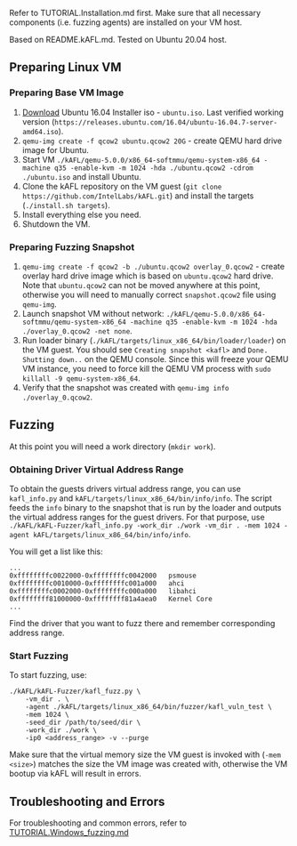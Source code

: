 Refer to TUTORIAL.Installation.md first. Make sure that all necessary components (i.e. fuzzing agents) are installed on your VM host.

Based on README.kAFL.md. Tested on Ubuntu 20.04 host.

## Preparing Linux VM

### Preparing Base VM Image
1. [Download](https://releases.ubuntu.com/16.04/ubuntu-16.04.7-server-amd64.iso) Ubuntu 16.04 Installer iso - `ubuntu.iso`. Last verified working version (`https://releases.ubuntu.com/16.04/ubuntu-16.04.7-server-amd64.iso`).
2. `qemu-img create -f qcow2 ubuntu.qcow2 20G` - create QEMU hard drive image for Ubuntu.
3. Start VM `./kAFL/qemu-5.0.0/x86_64-softmmu/qemu-system-x86_64 -machine q35 -enable-kvm -m 1024 -hda ./ubuntu.qcow2 -cdrom ./ubuntu.iso` and install Ubuntu.
4. Clone the kAFL repository on the VM guest (`git clone https://github.com/IntelLabs/kAFL.git`) and install the targets (`./install.sh targets`).
5. Install everything else you need.
6. Shutdown the VM.

### Preparing Fuzzing Snapshot
1. `qemu-img create -f qcow2 -b ./ubuntu.qcow2 overlay_0.qcow2` - create overlay hard drive image which is based on `ubuntu.qcow2` hard drive. Note that `ubuntu.qcow2` can not be moved anywhere at this point, otherwise you will need to manually correct `snapshot.qcow2` file using `qemu-img`.
2. Launch snapshot VM without network: `./kAFL/qemu-5.0.0/x86_64-softmmu/qemu-system-x86_64 -machine q35 -enable-kvm -m 1024 -hda ./overlay_0.qcow2 -net none`.
3. Run loader binary (`./kAFL/targets/linux_x86_64/bin/loader/loader`) on the VM guest. You should see `Creating snapshot <kafl>` and `Done. Shutting down..` on the
QEMU console. Since this will freeze your QEMU VM instance, you need to force kill the QEMU VM process with `sudo killall -9 qemu-system-x86_64`.
4. Verify that the snapshot was created with `qemu-img info ./overlay_0.qcow2`.

## Fuzzing
At this point you will need a work directory (`mkdir work`).

### Obtaining Driver Virtual Address Range
To obtain the guests drivers virtual address range, you can use `kafl_info.py` and `kAFL/targets/linux_x86_64/bin/info/info`. The script feeds the `info` binary
to the snapshot that is run by the loader and outputs the virtual address ranges for the guest drivers. For that purpose, use `./kAFL/kAFL-Fuzzer/kafl_info.py -work_dir ./work -vm_dir . -mem 1024 -agent kAFL/targets/linux_x86_64/bin/info/info`.

You will get a list like this:
```
...
0xffffffffc0022000-0xffffffffc0042000	psmouse
0xffffffffc0010000-0xffffffffc001a000	ahci
0xffffffffc0002000-0xffffffffc000a000	libahci
0xffffffff81000000-0xffffffff81a4aea0	Kernel Core
...
```

Find the driver that you want to fuzz there and remember corresponding address range.

### Start Fuzzing
To start fuzzing, use:
```
./kAFL/kAFL-Fuzzer/kafl_fuzz.py \
	-vm_dir . \
	-agent ./kAFL/targets/linux_x86_64/bin/fuzzer/kafl_vuln_test \
	-mem 1024 \
	-seed_dir /path/to/seed/dir \
	-work_dir ./work \
	-ip0 <address_range> -v --purge
```

Make sure that the virtual memory size the VM guest is invoked with (`-mem <size>`) matches the size the VM image was created with, otherwise
the VM bootup via kAFL will result in errors.

## Troubleshooting and Errors
For troubleshooting and common errors, refer to [TUTORIAL.Windows_fuzzing.md](https://github.com/IntelLabs/kAFL/blob/master/doc/TUTORIAL.Windows_fuzzing.md)


